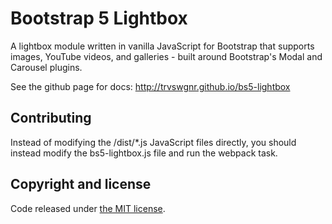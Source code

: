 Bootstrap 5 Lightbox
========

A lightbox module written in vanilla JavaScript for Bootstrap that supports images, YouTube videos, and galleries - built around Bootstrap's Modal and Carousel plugins.

See the github page for docs: http://trvswgnr.github.io/bs5-lightbox

Contributing
----
Instead of modifying the /dist/*.js JavaScript files directly, you should instead modify the bs5-lightbox.js file and run the webpack task.

Copyright and license
----

Code released under [the MIT license](https://github.com/trvswgnr/bs5-lightbox/blob/master/LICENSE).
